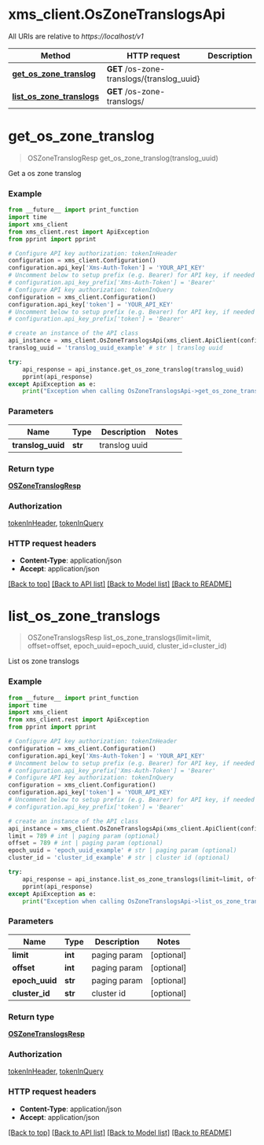 # xms_client.OsZoneTranslogsApi

All URIs are relative to *https://localhost/v1*

Method | HTTP request | Description
------------- | ------------- | -------------
[**get_os_zone_translog**](OsZoneTranslogsApi.md#get_os_zone_translog) | **GET** /os-zone-translogs/{translog_uuid} | 
[**list_os_zone_translogs**](OsZoneTranslogsApi.md#list_os_zone_translogs) | **GET** /os-zone-translogs/ | 


# **get_os_zone_translog**
> OSZoneTranslogResp get_os_zone_translog(translog_uuid)



Get a os zone translog

### Example
```python
from __future__ import print_function
import time
import xms_client
from xms_client.rest import ApiException
from pprint import pprint

# Configure API key authorization: tokenInHeader
configuration = xms_client.Configuration()
configuration.api_key['Xms-Auth-Token'] = 'YOUR_API_KEY'
# Uncomment below to setup prefix (e.g. Bearer) for API key, if needed
# configuration.api_key_prefix['Xms-Auth-Token'] = 'Bearer'
# Configure API key authorization: tokenInQuery
configuration = xms_client.Configuration()
configuration.api_key['token'] = 'YOUR_API_KEY'
# Uncomment below to setup prefix (e.g. Bearer) for API key, if needed
# configuration.api_key_prefix['token'] = 'Bearer'

# create an instance of the API class
api_instance = xms_client.OsZoneTranslogsApi(xms_client.ApiClient(configuration))
translog_uuid = 'translog_uuid_example' # str | translog uuid

try:
    api_response = api_instance.get_os_zone_translog(translog_uuid)
    pprint(api_response)
except ApiException as e:
    print("Exception when calling OsZoneTranslogsApi->get_os_zone_translog: %s\n" % e)
```

### Parameters

Name | Type | Description  | Notes
------------- | ------------- | ------------- | -------------
 **translog_uuid** | **str**| translog uuid | 

### Return type

[**OSZoneTranslogResp**](OSZoneTranslogResp.md)

### Authorization

[tokenInHeader](../README.md#tokenInHeader), [tokenInQuery](../README.md#tokenInQuery)

### HTTP request headers

 - **Content-Type**: application/json
 - **Accept**: application/json

[[Back to top]](#) [[Back to API list]](../README.md#documentation-for-api-endpoints) [[Back to Model list]](../README.md#documentation-for-models) [[Back to README]](../README.md)

# **list_os_zone_translogs**
> OSZoneTranslogsResp list_os_zone_translogs(limit=limit, offset=offset, epoch_uuid=epoch_uuid, cluster_id=cluster_id)



List os zone translogs

### Example
```python
from __future__ import print_function
import time
import xms_client
from xms_client.rest import ApiException
from pprint import pprint

# Configure API key authorization: tokenInHeader
configuration = xms_client.Configuration()
configuration.api_key['Xms-Auth-Token'] = 'YOUR_API_KEY'
# Uncomment below to setup prefix (e.g. Bearer) for API key, if needed
# configuration.api_key_prefix['Xms-Auth-Token'] = 'Bearer'
# Configure API key authorization: tokenInQuery
configuration = xms_client.Configuration()
configuration.api_key['token'] = 'YOUR_API_KEY'
# Uncomment below to setup prefix (e.g. Bearer) for API key, if needed
# configuration.api_key_prefix['token'] = 'Bearer'

# create an instance of the API class
api_instance = xms_client.OsZoneTranslogsApi(xms_client.ApiClient(configuration))
limit = 789 # int | paging param (optional)
offset = 789 # int | paging param (optional)
epoch_uuid = 'epoch_uuid_example' # str | paging param (optional)
cluster_id = 'cluster_id_example' # str | cluster id (optional)

try:
    api_response = api_instance.list_os_zone_translogs(limit=limit, offset=offset, epoch_uuid=epoch_uuid, cluster_id=cluster_id)
    pprint(api_response)
except ApiException as e:
    print("Exception when calling OsZoneTranslogsApi->list_os_zone_translogs: %s\n" % e)
```

### Parameters

Name | Type | Description  | Notes
------------- | ------------- | ------------- | -------------
 **limit** | **int**| paging param | [optional] 
 **offset** | **int**| paging param | [optional] 
 **epoch_uuid** | **str**| paging param | [optional] 
 **cluster_id** | **str**| cluster id | [optional] 

### Return type

[**OSZoneTranslogsResp**](OSZoneTranslogsResp.md)

### Authorization

[tokenInHeader](../README.md#tokenInHeader), [tokenInQuery](../README.md#tokenInQuery)

### HTTP request headers

 - **Content-Type**: application/json
 - **Accept**: application/json

[[Back to top]](#) [[Back to API list]](../README.md#documentation-for-api-endpoints) [[Back to Model list]](../README.md#documentation-for-models) [[Back to README]](../README.md)


